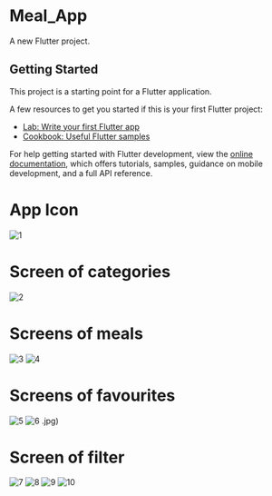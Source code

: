 # Meal_App

A new Flutter project.

## Getting Started

This project is a starting point for a Flutter application.

A few resources to get you started if this is your first Flutter project:

- [Lab: Write your first Flutter app](https://docs.flutter.dev/get-started/codelab)
- [Cookbook: Useful Flutter samples](https://docs.flutter.dev/cookbook)

For help getting started with Flutter development, view the
[online documentation](https://docs.flutter.dev/), which offers tutorials,
samples, guidance on mobile development, and a full API reference.

# App Icon
![1](https://user-images.githubusercontent.com/87609841/181991318-864db0e1-20e9-41d8-a7ed-0687b18579f6.jpg)

# Screen of categories
![2](https://user-images.githubusercontent.com/87609841/181992777-4c068a79-0575-4f1b-a34c-8b6612cbea28.jpg)

# Screens of meals
![3](https://user-images.githubusercontent.com/87609841/181993082-3408fa03-91f6-462c-ae04-62d4da0cfb6a.jpg)
![4](https://user-images.githubusercontent.com/87609841/181993054-68bc6ed3-67de-43ee-9a2c-9dbb225a32a9.jpg)

# Screens of favourites
![5](https://user-images.githubusercontent.com/87609841/181994421-c0fe1234-dbe0-4b49-ad2c-0f08830499be.jpg)
![6](https://user-images.githubusercontent.com/87609841/181993907-a73fb9fb-995e-4af1-97df-99a147c86746.jpg)
.jpg)

# Screen of filter
![7](https://user-images.githubusercontent.com/87609841/181994235-9696e5c3-df43-4f01-917c-d95648d3ab7d.jpg)
![8](https://user-images.githubusercontent.com/87609841/181994300-4ac29ded-cf69-43c9-8826-3adaf803f6fe.jpg)
![9](https://user-images.githubusercontent.com/87609841/181994375-617f1969-20c2-466c-90c3-a0a7801dda42.jpg)
![10](https://user-images.githubusercontent.com/87609841/181994382-1db8151a-2946-43c4-bedc-ff73965a1429.jpg)
